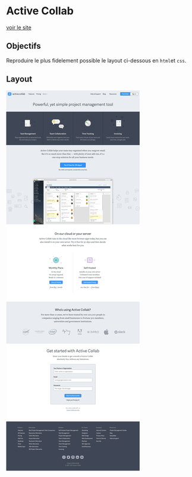# Active Collab

[voir le site](https://pedroseromenho.github.io/learning-html-css/0-progressive-enhancement/active-collab/)

## Objectifs

Reproduire le plus fidelement possible le layout ci-dessous en `html`et `css`.

## Layout

![active-collab](activecollab.png)
